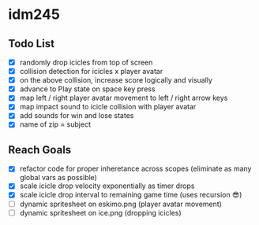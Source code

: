 # idm245

## Todo List

- [x] randomly drop icicles from top of screen
- [x] collision detection for icicles x player avatar
- [x] on the above collision, increase score logically and visually
- [x] advance to Play state on space key press
- [x] map left / right player avatar movement to left / right arrow keys
- [x] map impact sound to icicle collision with player avatar
- [x] add sounds for win and lose states
- [x] name of zip = subject

## Reach Goals

- [x] refactor code for proper inheretance across scopes (eliminate as many global vars as possible)
- [x] scale icicle drop velocity exponentially as timer drops
- [x] scale icicle drop interval to remaining game time (uses recursion 😎)
- [ ] dynamic spritesheet on eskimo.png (player avatar movement)
- [ ] dynamic spritesheet on ice.png (dropping icicles)